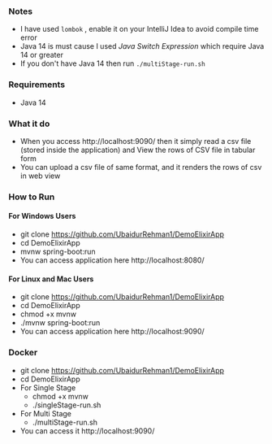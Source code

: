 ### Notes
- I have used ```lombok``` , enable it on your IntelliJ Idea to avoid compile time error  
- Java 14 is must cause I used *Java Switch Expression* which require Java 14 or greater
- If you don't have Java 14 then run ```./multiStage-run.sh```

### Requirements
- Java 14

### What it do
- When you access http://localhost:9090/ then it simply read a csv file (stored inside the application) and View the rows of CSV file in tabular form
- You can upload a csv file of same format, and it renders the rows of csv in web view 

### How to Run
#### For Windows Users
- git clone https://github.com/UbaidurRehman1/DemoElixirApp
- cd DemoElixirApp
- mvnw spring-boot:run
- You can access application here http://localhost:8080/


#### For Linux and Mac Users
- git clone https://github.com/UbaidurRehman1/DemoElixirApp
- cd DemoElixirApp
- chmod +x mvnw
- ./mvnw spring-boot:run
- You can access application here http://localhost:9090/


### Docker
- git clone https://github.com/UbaidurRehman1/DemoElixirApp
- cd DemoElixirApp
- For Single Stage 
    - chmod +x mvnw
    - ./singleStage-run.sh
- For Multi Stage
    - ./multiStage-run.sh
- You can access it http://localhost:9090/